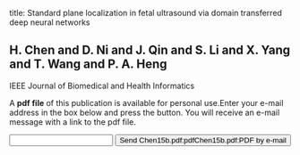 title: Standard plane localization in fetal ultrasound via domain transferred deep neural networks

## H. Chen and D. Ni and J. Qin and S. Li and X. Yang and T. Wang and P. A. Heng
IEEE Journal of Biomedical and Health Informatics

A <b>pdf file</b> of this publication is available for personal use.Enter your e-mail address in the box below and press the button. You will receive an e-mail message with a link to the pdf file.
<form action="sender.php">  <input type="text" name="email">  <input type="submit" value="Send Chen15b.pdf:pdfChen15b.pdf:PDF by e-mail"></form>